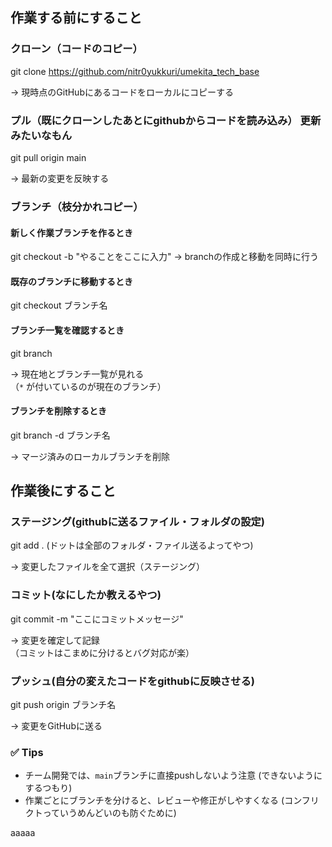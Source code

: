 ##  作業する前にすること

###  クローン（コードのコピー）

git clone https://github.com/nitr0yukkuri/umekita_tech_base

→ 現時点のGitHubにあるコードをローカルにコピーする


###  プル（既にクローンしたあとにgithubからコードを読み込み） 更新みたいなもん

git pull origin main

→ 最新の変更を反映する



###  ブランチ（枝分かれコピー）

#### 新しく作業ブランチを作るとき
git checkout -b "やることをここに入力"
→ branchの作成と移動を同時に行う

####  既存のブランチに移動するとき

git checkout ブランチ名

####  ブランチ一覧を確認するとき

git branch

→ 現在地とブランチ一覧が見れる  
（`*` が付いているのが現在のブランチ）

####  ブランチを削除するとき

git branch -d ブランチ名

→ マージ済みのローカルブランチを削除


##  作業後にすること

###  ステージング(githubに送るファイル・フォルダの設定)

git add . (ドットは全部のフォルダ・ファイル送るよってやつ)

→ 変更したファイルを全て選択（ステージング）



###  コミット(なにしたか教えるやつ)

git commit -m "ここにコミットメッセージ"

→ 変更を確定して記録  
（コミットはこまめに分けるとバグ対応が楽）


###  プッシュ(自分の変えたコードをgithubに反映させる)

git push origin ブランチ名

→ 変更をGitHubに送る



### ✅ **Tips**
- チーム開発では、`main`ブランチに直接pushしないよう注意  (できないようにするつもり)
- 作業ごとにブランチを分けると、レビューや修正がしやすくなる (コンフリクトっていうめんどいのも防ぐために)

aaaaa
